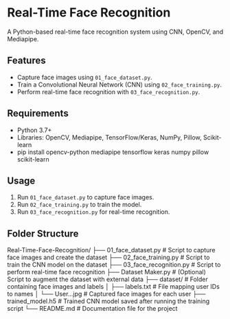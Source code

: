 # Real-Time Face Recognition

A Python-based real-time face recognition system using CNN, OpenCV, and Mediapipe.

## Features
- Capture face images using `01_face_dataset.py`.
- Train a Convolutional Neural Network (CNN) using `02_face_training.py`.
- Perform real-time face recognition with `03_face_recognition.py`.

## Requirements
- Python 3.7+
- Libraries: OpenCV, Mediapipe, TensorFlow/Keras, NumPy, Pillow, Scikit-learn
- pip install opencv-python mediapipe tensorflow keras numpy pillow scikit-learn


## Usage
1. Run `01_face_dataset.py` to capture face images.
2. Run `02_face_training.py` to train the model.
3. Run `03_face_recognition.py` for real-time recognition.

## Folder Structure
Real-Time-Face-Recognition/
├── 01_face_dataset.py          # Script to capture face images and create the dataset
├── 02_face_training.py         # Script to train the CNN model on the dataset
├── 03_face_recognition.py      # Script to perform real-time face recognition
├── Dataset Maker.py            # (Optional) Script to augment the dataset with external data
├── dataset/                    # Folder containing face images and labels
│   ├── labels.txt              # File mapping user IDs to names
│   └── User.<ID>.<count>.jpg   # Captured face images for each user
├── trained_model.h5            # Trained CNN model saved after running the training script
└── README.md                   # Documentation file for the project

